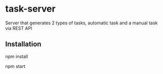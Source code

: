 # task-server
Server that generates 2 types of tasks, automatic task and a manual task via REST API

## Installation
npm install

npm start